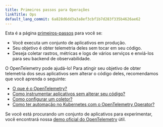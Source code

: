 ```yaml
---
title: Primeiros passos para Operações
linkTitle: Ops
default_lang_commit: 6a828d6dd3a3a8ef3cbf1b7d283f335b4626ae62
---
```


Esta é a página [primeiros-passos](..) para você se:

- Você executa um conjunto de aplicativos em produção.
- Seu objetivo é obter telemetria deles sem tocar em seu código.
- Deseja coletar rastros, métricas e logs de vários serviços e enviá-los
  para seu backend de observabilidade.

O OpenTelemetry pode ajudá-lo! Para atingir seu objetivo de obter telemetria dos seus
aplicativos sem alterar o código deles, recomendamos que você aprenda o seguinte:

- [O que é o OpenTelemetry?](../../what-is-opentelemetry/)
- [Como instrumentar aplicativos sem alterar seu código?](../../concepts/instrumentation/zero-code/)
- [Como configurar um coletor?](../../collector/)
- [Como ter automação no Kubernetes com o OpenTelemetry Operator?](../../kubernetes/operator/)

Se você está procurando um conjunto de aplicativos para experimentar, você encontrará nossa [demo oficial do OpenTelemetry](/ecosystem/demo/) útil.
